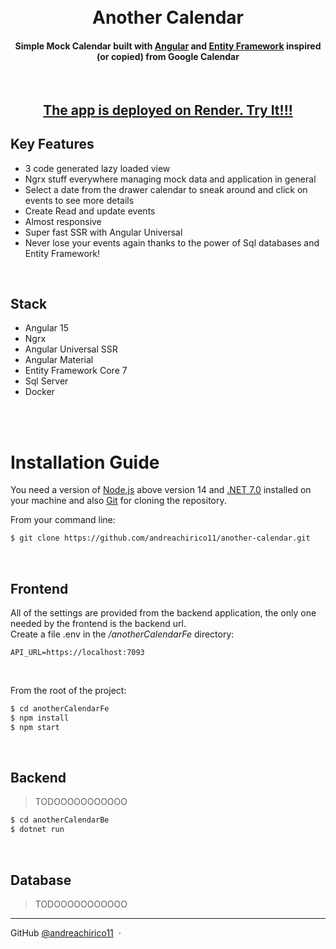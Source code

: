 <h1 align="center">
  <br>
  Another Calendar
  <br>
</h1>

<h4 align="center">Simple Mock Calendar built with <a href="https://angular.io/" target="_blank">Angular</a> and <a href="https://learn.microsoft.com/en-us/ef//" target="_blank">Entity Framework</a> inspired (or copied) from Google Calendar</h4>

<br>

<h2 align="center"><a href="https://another-calendar-fe.onrender.com" target="_blank">
The app is deployed on Render. Try It!!!</a></h2>

## Key Features

- 3 code generated lazy loaded view
- Ngrx stuff everywhere managing mock data and application in general
- Select a date from the drawer calendar to sneak around and click on events to see more details
- Create Read and update events
- Almost responsive
- Super fast SSR with Angular Universal
- Never lose your events again thanks to the power of Sql databases and Entity Framework!

<br>

## Stack

- Angular 15
- Ngrx
- Angular Universal SSR
- Angular Material
- Entity Framework Core 7
- Sql Server
- Docker

<br>
<br>

# Installation Guide

You need a version of [Node.js](https://nodejs.org/en/download/) above version 14 and [.NET 7.0](https://dotnet.microsoft.com/en-us/download/dotnet/7.0) installed on your machine and also [Git](https://git-scm.com) for cloning the repository.

From your command line:

```bash
$ git clone https://github.com/andreachirico11/another-calendar.git
```

<br>

## Frontend

All of the settings are provided from the backend application, the only one needed by the frontend is the backend url.
<br>
Create a file .env in the <i>/anotherCalendarFe</i> directory:

```text
API_URL=https://localhost:7093
```

<br>

From the root of the project:

```bash
$ cd anotherCalendarFe
$ npm install
$ npm start
```

<br>

## Backend

> TODOOOOOOOOOOO

```bash
$ cd anotherCalendarBe
$ dotnet run
```

<br>

## Database

> TODOOOOOOOOOOO

---

GitHub [@andreachirico11](https://github.com/andreachirico11) &nbsp;&middot;&nbsp;
